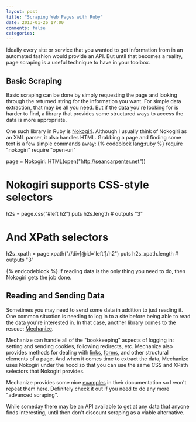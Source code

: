 ```yaml
---
layout: post
title: "Scraping Web Pages with Ruby"
date: 2013-01-26 17:00
comments: false
categories:
---
```

Ideally every site or service that you wanted to get information from in an automated fashion would provide an API.  But until that becomes a reality, page scraping is a useful technique to have in your toolbox.

<!--more -->

## Basic Scraping
Basic scraping can be done by simply requesting the page and looking through the returned string for the information you want.  For simple data extraction, that may be all you need.  But if the data you're looking for is harder to find, a library that provides some structured ways to access the data is more appropriate.

One such library in Ruby is [Nokogiri](http://nokogiri.org).  Although I usually think of Nokogiri as an XML parser, it also handles HTML.  Grabbing a page and finding some text is a few simple commands away:
{% codeblock lang:ruby %}
require "nokogiri"
require "open-uri"

page = Nokogiri::HTML(open("http://seancarpenter.net"))

# Nokogiri supports CSS-style selectors
h2s = page.css("#left h2")
puts h2s.length # outputs "3"

# And XPath selectors
h2s_xpath = page.xpath("//div[@id='left']/h2")
puts h2s_xpath.length # outputs "3"

{% endcodeblock %}
If reading data is the only thing you need to do, then Nokogiri gets the job done.

## Reading and Sending Data
Sometimes you may need to send some data in addition to just reading it.  One common situation is needing to log in to a site before being able to read the data you're interested in.  In that case, another library comes to the rescue: [Mechanize](http://mechanize.rubyforge.org/).

Mechanize can handle all of the "bookkeeping" aspects of logging in: setting and sending cookies, following redirects, etc.  Mechanize also provides methods for dealing with [links](http://mechanize.rubyforge.org/Mechanize/Page/Link.html), [forms](http://mechanize.rubyforge.org/Mechanize/Form.html), and other structural elements of a page.  And when it comes time to extract the data, Mechanize uses Nokogiri under the hood so that you can use the same CSS and XPath selectors that Nokogiri provides.

Mechanize provides some nice [examples](http://mechanize.rubyforge.org/EXAMPLES_rdoc.html) in their documentation so I won't repeat them here.  Definitely check it out if you need to do any more "advanced scraping".

While someday there may be an API available to get at any data that anyone finds interesting, until then don't discount scraping as a viable alternative.
